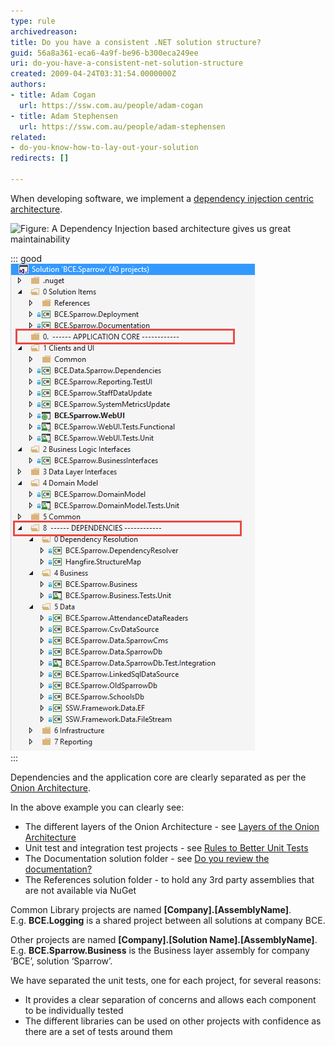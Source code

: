 ```yaml
---
type: rule
archivedreason: 
title: Do you have a consistent .NET solution structure?
guid: 56a8a361-eca6-4a9f-be96-b300eca249ee
uri: do-you-have-a-consistent-net-solution-structure
created: 2009-04-24T03:31:54.0000000Z
authors:
- title: Adam Cogan
  url: https://ssw.com.au/people/adam-cogan
- title: Adam Stephensen
  url: https://ssw.com.au/people/adam-stephensen
related: 
- do-you-know-how-to-lay-out-your-solution
redirects: []

---
```


When developing software, we implement a [dependency injection centric architecture](/do-you-use-a-dependency-injection-centric-architecture).

<!--endintro-->

![Figure: A Dependency Injection based architecture gives us great maintainability](dependency-injection-structure.png)  

::: good  
![Figure: Good Example - The Solution and Projects are named consistently and the Solution Folders organize the projects so that they follow the Onion Architecture](solution-structure_1711678032248.png)  
:::

Dependencies and the application core are clearly separated as per the [Onion Architecture](/do-you-use-a-dependency-injection-centric-architecture).

In the above example you can clearly see:

* The different layers of the Onion Architecture - see [Layers of the Onion Architecture](/do-you-know-the-layers-of-the-onion-architecture)
* Unit test and integration test projects - see [Rules to Better Unit Tests](/rules-to-better-unit-tests)
* The Documentation solution folder - see [Do you review the documentation?](/do-you-review-the-documentation)
* The References solution folder - to hold any 3rd party assemblies that are not available via NuGet

Common Library projects are named **[Company].[AssemblyName]**.   
E.g. **BCE.Logging** is a shared project between all solutions at company BCE.

Other projects are named **[Company].[Solution Name].[AssemblyName]**.   
E.g. **BCE.Sparrow.Business** is the Business layer assembly for company ‘BCE’, solution ‘Sparrow’.

We have separated the unit tests, one for each project, for several reasons:

* It provides a clear separation of concerns and allows each component to be individually tested
* The different libraries can be used on other projects with confidence as there are a set of tests around them
